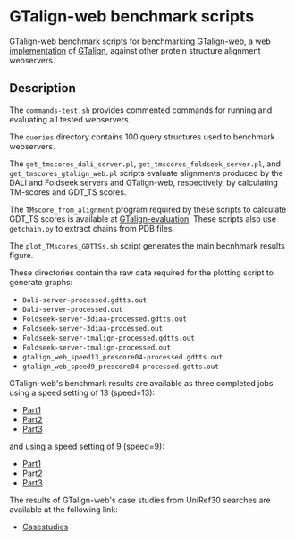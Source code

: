 # GTalign-web benchmark scripts

GTalign-web benchmark scripts for benchmarking GTalign-web, a web 
[implementation](https://github.com/minmarg/gtalign-web-backend) of 
[GTalign](https://github.com/minmarg/gtalign_alpha), 
against other protein structure alignment webservers.

## Description

The `commands-test.sh` provides commented commands for running and evaluating all tested webservers. 

The `queries` directory contains 100 query structures used to benchmark webservers.

The `get_tmscores_dali_server.pl`, `get_tmscores_foldseek_server.pl`, and `get_tmscores_gtalign_web.pl` 
scripts evaluate alignments produced by the DALI and Foldseek servers and GTalign-web, respectively, 
by calculating TM-scores and GDT\_TS scores.

The `TMscore_from_alignment` program required by these scripts to calculate GDT\_TS scores is 
available at [GTalign-evaluation](https://github.com/minmarg/gtalign-evaluation). 
These scripts also use `getchain.py` to extract chains from PDB files.

The `plot_TMscores_GDTTSs.sh` script generates the main becnhmark results figure.

These directories contain the raw data required for the plotting script to generate graphs:

  * `Dali-server-processed.gdtts.out`
  * `Dali-server-processed.out`
  * `Foldseek-server-3diaa-processed.gdtts.out`
  * `Foldseek-server-3diaa-processed.out`
  * `Foldseek-server-tmalign-processed.gdtts.out`
  * `Foldseek-server-tmalign-processed.out`
  * `gtalign_web_speed13_prescore04-processed.gdtts.out`
  * `gtalign_web_speed9_prescore04-processed.gdtts.out`

GTalign-web's benchmark results are available as three completed jobs using a speed setting of 13 (speed=13):

  * [Part1](https://bioinformatics.lt/comer/gtalign/results/benchmark13_p1)
  * [Part2](https://bioinformatics.lt/comer/gtalign/results/benchmark13_p2)
  * [Part3](https://bioinformatics.lt/comer/gtalign/results/benchmark13_p3)

and using a speed setting of 9 (speed=9):

  * [Part1](https://bioinformatics.lt/comer/gtalign/results/benchmark9_p1)
  * [Part2](https://bioinformatics.lt/comer/gtalign/results/benchmark9_p2)
  * [Part3](https://bioinformatics.lt/comer/gtalign/results/benchmark9_p3)

The results of GTalign-web's case studies from UniRef30 searches are available at the following link:

  * [Casestudies](https://bioinformatics.lt/comer/gtalign/results/example_uniref30)


